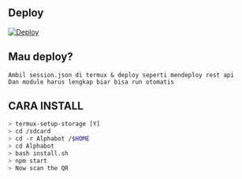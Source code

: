 ## Deploy
[![Deploy](https://www.herokucdn.com/deploy/button.svg)](https://heroku.com/deploy?template=https://github.com/nobar123/Bot-nobar/)

## Mau deploy?
```
Ambil session.json di termux & deploy seperti mendeploy rest api
Dan module harus lengkap biar bisa run otomatis

```

## CARA INSTALL

```bash
> termux-setup-storage [Y]
> cd /sdcard
> cd -r Alphabot /$HOME
> cd Alphabot
> bash install.sh 
> npm start
> Now scan the QR
```
